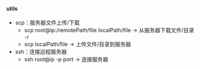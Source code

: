 #### utils

* scp：服务器文件上传/下载
  * scp root@ip:/remotePath/file localPath/file -> 从服务器下载文件/目录  -r
  * scp localPath/file -> 上传文件/目录到服务器
* ssh：连接远程服务器
  * ssh root@ip -p port -> 连接服务器